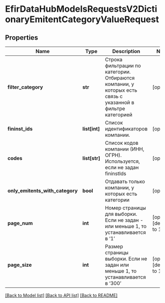 # EfirDataHubModelsRequestsV2DictionaryEmitentCategoryValueRequest

## Properties
Name | Type | Description | Notes
------------ | ------------- | ------------- | -------------
**filter_category** | **str** | Строка фильтрации по категории.  Отбираются компании, у которых есть связь с указанной в фильтре категорией | [optional] 
**fininst_ids** | **list[int]** | Список идентификаторов компании. | [optional] 
**codes** | **list[str]** | Список кодов компании (ИНН, ОГРН).  Используется, если не задан fininstIds | [optional] 
**only_emitents_with_category** | **bool** | Отдавать только компании, у которых есть категории | [optional] 
**page_num** | **int** | Номер страницы для выборки.  Если не задан - или меньше 1, то устанавливается в ‘1’ | [optional] [default to 1]
**page_size** | **int** | Размер страницы выборки.  Если не задан или меньше 1, то устанавливается в ‘300’ | [optional] [default to 100]

[[Back to Model list]](../README.md#documentation-for-models) [[Back to API list]](../README.md#documentation-for-api-endpoints) [[Back to README]](../README.md)

